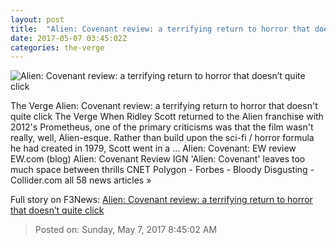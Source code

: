 ```yaml
---
layout: post
title:  "Alien: Covenant review: a terrifying return to horror that doesn’t quite click"
date: 2017-05-07 03:45:02Z
categories: the-verge
---
```


![Alien: Covenant review: a terrifying return to horror that doesn’t quite click](https://cdn0.vox-cdn.com/thumbor/1lyFGFdskHXAwLf9JiQnnpIEHD0=/0x107:2040x1255/1600x900/cdn0.vox-cdn.com/uploads/chorus_image/image/54658049/DF_14740_rgb_2040.0.jpg)

The Verge Alien: Covenant review: a terrifying return to horror that doesn't quite click The Verge When Ridley Scott returned to the Alien franchise with 2012's Prometheus, one of the primary criticisms was that the film wasn't really, well, Alien-esque. Rather than build upon the sci-fi / horror formula he had created in 1979, Scott went in a ... Alien: Covenant: EW review EW.com (blog) Alien: Covenant Review IGN 'Alien: Covenant' leaves too much space between thrills CNET Polygon - Forbes - Bloody Disgusting - Collider.com all 58 news articles »


Full story on F3News: [Alien: Covenant review: a terrifying return to horror that doesn’t quite click](http://www.f3nws.com/n/vZxpsF)

> Posted on: Sunday, May 7, 2017 8:45:02 AM
